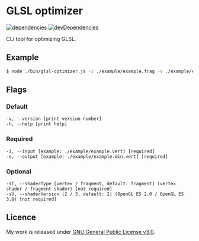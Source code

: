 # GLSL optimizer

[![dependencies](https://david-dm.org/timvanscherpenzeel/glsl-optimizer.svg)](https://david-dm.org/timvanscherpenzeel/glsl-optimizer)
[![devDependencies](https://david-dm.org/timvanscherpenzeel/glsl-optimizer/dev-status.svg)](https://david-dm.org/timvanscherpenzeel/glsl-optimizer#info=devDependencies)

CLI tool for optimizing GLSL.

## Example

```sh
$ node ./bin/glsl-optimizer.js -i ./example/example.frag -o ./example/example.min.frag
```

## Flags

### Default
	-v, --version [print version number]
	-h, --help [print help]

### Required
	-i, --input [example: ./example/example.vert] [required]
	-o, --output [example: ./example/example.min.vert] [required]

### Optional
	-sT, --shaderType [vertex / fragment, default: fragment] (vertex shader / fragment shader) [not required]
	-sV, --shaderVersion [2 / 3, default: 2] (OpenGL ES 2.0 / OpenGL ES 3.0) [not required]

## Licence

My work is released under [GNU General Public License v3.0](https://raw.githubusercontent.com/TimvanScherpenzeel/glsl-optimizer/master/LICENSE).
